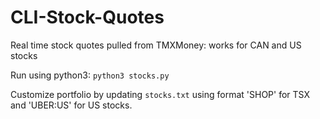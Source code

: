 # CLI-Stock-Quotes
Real time stock quotes pulled from TMXMoney: works for CAN and US stocks

Run using python3:
`python3 stocks.py`

Customize portfolio by updating `stocks.txt` using format 'SHOP' for TSX and 'UBER:US' for US stocks.

